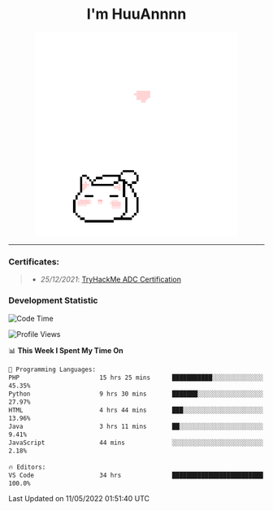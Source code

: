 <h1 align='center'>I'm HuuAnnnn</h1>
<p align="center">
 <img src="cat_intro.gif" />
</p>

___

### Certificates:
>- *25/12/2021*: [TryHackMe ADC Certification](https://tryhackme-certificates.s3-eu-west-1.amazonaws.com/THM-HKVVJOIWJA.png)


### Development Statistic

<!--START_SECTION:waka-->
![Code Time](http://img.shields.io/badge/Code%20Time-185%20hrs%2011%20mins-blue)

![Profile Views](http://img.shields.io/badge/Profile%20Views-0-blue)

📊 **This Week I Spent My Time On** 

```text
💬 Programming Languages: 
PHP                      15 hrs 25 mins      ███████████░░░░░░░░░░░░░░   45.35% 
Python                   9 hrs 30 mins       ███████░░░░░░░░░░░░░░░░░░   27.97% 
HTML                     4 hrs 44 mins       ███░░░░░░░░░░░░░░░░░░░░░░   13.96% 
Java                     3 hrs 11 mins       ██░░░░░░░░░░░░░░░░░░░░░░░   9.41% 
JavaScript               44 mins             ░░░░░░░░░░░░░░░░░░░░░░░░░   2.18%

🔥 Editors: 
VS Code                  34 hrs              █████████████████████████   100.0%

```


 Last Updated on 11/05/2022 01:51:40 UTC
<!--END_SECTION:waka-->

